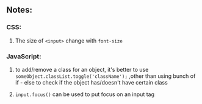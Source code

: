 ## Notes:

### CSS:
1. The size of `<input>` change with `font-size`


### JavaScript:
1. to add/remove a class for an object, it's better to use `someObject.classList.toggle('className');` 
,other than using bunch of if - else to check if the object has/doesn't have certain class


2. `input.focus()` can be used to put focus on an input tag
